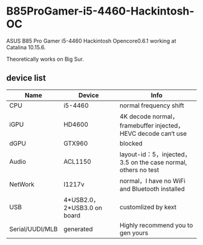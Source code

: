 # B85ProGamer-i5-4460-Hackintosh-OC
ASUS B85 Pro Gamer i5-4460 Hackintosh Opencore0.6.1 working at Catalina 10.15.6.

Theoretically works on Big Sur.

## device list
| Name            | Device                    | Info                                                         |
|-----------------|---------------------------|--------------------------------------------------------------|
| CPU             | i5-4460                   | normal frequency shift                                       |
| iGPU            | HD4600                    | 4K decode normal，framebuffer injected，HEVC decode can‘t use |
| dGPU            | GTX960                    | blocked                                                      |
| Audio           | ACL1150                   | layout-id：5，injected，3.5 on the case normal, others no test |
| NetWork         | I1217v                    | normal，I have no WiFi and Bluetooth installed               |
| USB             | 4\*USB2.0，2\*USB3.0 on board | customlized by kext                                          |
| Serial/UUDI/MLB | generated                 | Highly recommend you to gen yours                            |
